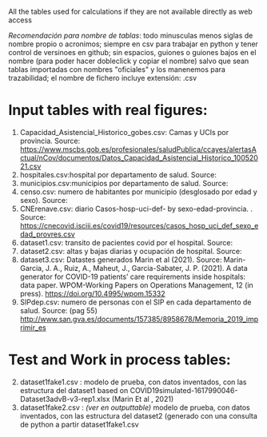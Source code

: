 All the tables used for calculations if they are not available directly as web access

*Recomendación para nombre de tablas*: todo minusculas menos siglas de nombre propio o acronimos; siempre en csv para trabajar en python y tener control de versinoes en github; sin espacios, guiones o guiones bajos en el nombre (para poder hacer dobleclick y copiar el nombre) salvo que sean tablas importadas con nombres "oficiales" y los manenemos para trazabilidad; el nombre de fichero incluye extensión: .csv

# Input tables with real figures:

1. Capacidad_Asistencial_Historico_gobes.csv: Camas y UCIs por provincia. Source: https://www.mscbs.gob.es/profesionales/saludPublica/ccayes/alertasActual/nCov/documentos/Datos_Capacidad_Asistencial_Historico_10052021.csv
3. hospitales.csv:hospital por departamento de salud. Source:
4. municipios.csv:municipios por departamento de salud. Source:
5. censo.csv: numero de habitantes por municipio (desglosado por edad y sexo). Source:
6. CNErenave.csv:  diario Casos-hosp-uci-def- by sexo-edad-provincia. . Source: https://cnecovid.isciii.es/covid19/resources/casos_hosp_uci_def_sexo_edad_provres.csv
7. dataset1.csv: transito de pacientes covid por el hospital. Source:
8. dataset2.csv: altas y bajas diarias y ocupación de hospital. Source:
9. dataset3.csv: Datastes generados Marin et al (2021). Source: Marin-Garcia, J. A., Ruiz, A., Maheut, J., Garcia-Sabater, J. P. (2021). A data generator for COVID-19 patients’ care requirements inside hospitals: data paper. WPOM-Working Papers on Operations Management, 12 (in press). https://doi.org/10.4995/wpom.15332
10. SIPdep.csv: numero de personas con el SIP en cada departamento de salud. Source: (pag 55) http://www.san.gva.es/documents/157385/8958678/Memoria_2019_imprimir_es 

# Test and Work in process tables:
2. dataset1fake1.csv : modelo de prueba, con datos inventados, con las estructura del dataset1 based on COVID19simulated-1617990046-Dataset3advB-v3-rep1.xlsx (Marin Et al , 2021)
3. dataset1fake2.csv : *(ver en outputtable)* modelo de prueba, con datos inventados, con las estructura del dataset2 (generado con una consulta de python a partir dataset1fake1.csv
